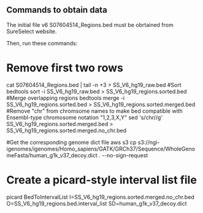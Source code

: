 ## Commands to obtain data

The initial file v6 S07604514_Regions.bed must be obrtained from SureSelect website.

Then, run these commands:
# Remove first two rows
cat S07604514_Regions.bed | tail -n +3 > SS_V6_hg19_raw.bed
#Sort
bedtools sort -i SS_V6_hg19_raw.bed > SS_V6_hg19_regions.sorted.bed
#Merge overlapping regions
bedtools merge -i SS_V6_hg19_regions.sorted.bed > SS_V6_hg19_regions.sorted.merged.bed
#Remove "chr" from chromsome names to make bed compatible with Ensembl-type chromosome notation "1,2,3,X,Y"
sed 's/chr//g' SS_V6_hg19_regions.sorted.merged.bed > SS_V6_hg19_regions.sorted.merged.no_chr.bed

#Get the corresponding genome dict file
aws s3 cp s3://ngi-igenomes/igenomes/Homo_sapiens/GATK/GRCh37/Sequence/WholeGenomeFasta/human_g1k_v37_decoy.dict . --no-sign-request

# Create a picard-style interval list file
picard BedToIntervalList I=SS_V6_hg19_regions.sorted.merged.no_chr.bed O=SS_V6_hg19_regions.bed.interval_list SD=human_g1k_v37_decoy.dict



